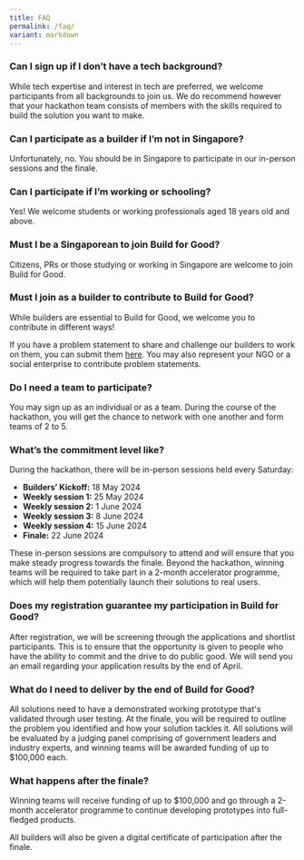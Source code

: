 ```yaml
---
title: FAQ
permalink: /faq/
variant: markdown
---
```

### Can I sign up if I don’t have a tech background?

While tech expertise and interest in tech are preferred, we welcome participants from all backgrounds to join us. We do recommend however that your hackathon team consists of members with the skills required to build the solution you want to make. 

### Can I participate as a builder if I’m not in Singapore?

Unfortunately, no. You should be in Singapore to participate in our in-person sessions and the finale. 

### Can I participate if I’m working or schooling?

Yes! We welcome students or working professionals aged 18 years old and above.

### Must I be a Singaporean to join Build for Good?

Citizens, PRs or those studying or working in Singapore are welcome to join Build for Good.

### Must I join as a builder to contribute to Build for Good?

While builders are essential to Build for Good, we welcome you to contribute in different ways! 

If you have a problem statement to share and challenge our builders to work on them, you can submit them [here](/submit-problems). You may also represent your NGO or a social enterprise to contribute problem statements.

### Do I need a team to participate?

You may sign up as an individual or as a team. During the course of the hackathon, you will get the chance to network with one another and form teams of 2 to 5. 


### What’s the commitment level like?

During the hackathon, there will be in-person sessions held every Saturday:

*  **Builders’ Kickoff:** 18 May 2024
*  **Weekly session 1:** 25 May 2024
*  **Weekly session 2:** 1 June 2024
*  **Weekly session 3:** 8 June 2024
*  **Weekly session 4:** 15 June 2024
*  **Finale:** 22 June 2024

These in-person sessions are compulsory to attend and will ensure that you make steady progress towards the finale. Beyond the hackathon, winning teams will be required to take part in a 2-month accelerator programme, which will help them potentially launch their solutions to real users.

### Does my registration guarantee my participation in Build for Good?

After registration, we will be screening through the applications and shortlist participants. This is to ensure that the opportunity is given to people who have the ability to commit and the drive to do public good. We will send you an email regarding your application results by the end of April.

### What do I need to deliver by the end of Build for Good?

All solutions need to have a demonstrated working prototype that's validated through user testing. At the finale, you will be required to outline the problem you identified and how your solution tackles it. All solutions will be evaluated by a judging panel comprising of government leaders and industry experts, and winning teams will be awarded funding of up to $100,000 each.

### What happens after the finale?
Winning teams will receive funding of up to $100,000 and go through a 2-month accelerator programme to continue developing prototypes into full-fledged products. 

All builders will also be given a digital certificate of participation after the finale.